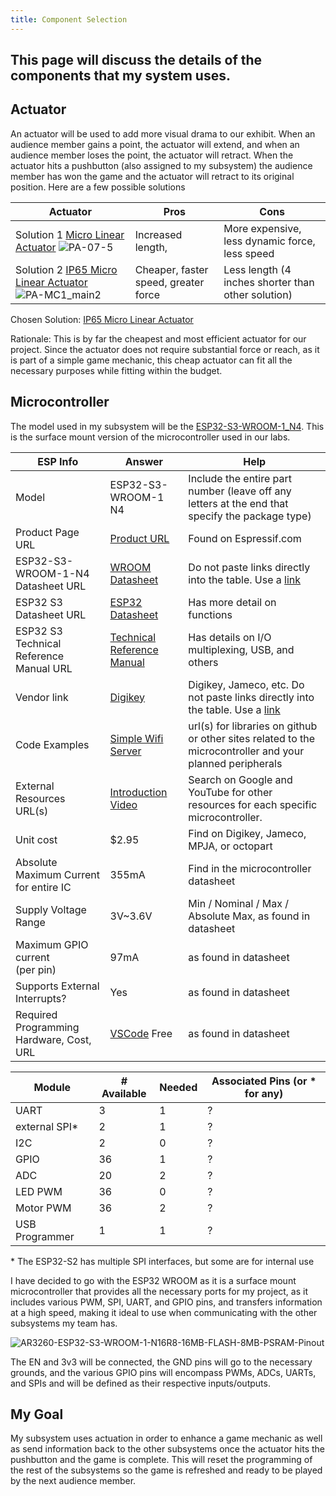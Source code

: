 ```yaml
---
title: Component Selection
---
```


## This page will discuss the details of the components that my system uses.

## Actuator

An actuator will be used to add more visual drama to our exhibit. When an audience member gains a point, the actuator will extend, and when an audience member loses the point, the actuator will retract. When the actuator hits a pushbutton (also assigned to my subsystem) the audience member has won the game and the actuator will retract to its original position. Here are a few possible solutions

| Actuator                                      | Pros                                                        | Cons                                                                   |
| --------------------------------------------- | ----------------------------------------------------------- | ---------------------------------------------------------------------- |
| Solution 1 [Micro Linear Actuator](https://www.progressiveautomations.com/products/micro-linear-actuator?_pos=2&_fid=1a032d801&_ss=c) ![PA-07-5](https://github.com/user-attachments/assets/11a96e25-3cc1-4ccd-9e4e-5b7cbe82352e)                                  | Increased length,                                         | More expensive, less dynamic force, less speed                                                                       |
| Solution 2 [IP65 Micro Linear Actuator](https://www.progressiveautomations.com/products/pa-mc1?_pos=1&_fid=1a032d801&_ss=c) ![PA-MC1_main2](https://github.com/user-attachments/assets/de38046c-76fd-42ea-a370-c1d71d842808)                                  | Cheaper, faster speed, greater force                                                             | Less length (4 inches shorter than other solution)                                                                        |

Chosen Solution: [IP65 Micro Linear Actuator](https://www.progressiveautomations.com/products/pa-mc1?_pos=1&_fid=1a032d801&_ss=c)

Rationale: This is by far the cheapest and most efficient actuator for our project. Since the actuator does not require substantial force or reach, as it is part of a simple game mechanic, this cheap actuator can fit all the necessary purposes while fitting within the budget.

## Microcontroller

The model used in my subsystem will be the [ESP32-S3-WROOM-1_N4](https://www.digikey.com/en/products/detail/espressif-systems/ESP32-S3-WROOM-1-N4/16162639). This is the surface mount version of the microcontroller used in our labs.

| ESP Info                                      | Answer                   | Help                                                                                                      |
| --------------------------------------------- | ------------------------ | --------------------------------------------------------------------------------------------------------- |
| Model                                         | ESP32-S3-WROOM-1 N4      | Include the entire part number (leave off any letters at the end that specify the package type)           |
| Product Page URL                              | [Product URL](https://www.espressif.com/en/producttype/esp32-wroom-32) | Found on Espressif.com                                                                                    |
| ESP32-S3-WROOM-1-N4 Datasheet URL             | [WROOM Datasheet](https://www.espressif.com/sites/default/files/documentation/esp32-s3-wroom-1_wroom-1u_datasheet_en.pdf)      | Do not paste links directly into the table.  Use a [link](#)                                              |
| ESP32 S3 Datasheet URL                        | [ESP32 Datasheet](https://www.espressif.com/sites/default/files/documentation/esp32-s3_datasheet_en.pdf)      | Has more detail on functions                                                                              |
| ESP32 S3 Technical Reference Manual URL       | [Technical Reference Manual](https://www.espressif.com/sites/default/files/documentation/esp32-s3_technical_reference_manual_en.pdf)      | Has details on I/O multiplexing, USB, and others                                                          |
| Vendor link                                   | [Digikey](https://www.digikey.com/en/products/detail/espressif-systems/ESP32-S3-WROOM-1-N4/16162639)      | Digikey, Jameco, etc.  Do not paste links directly into the table.  Use a [link](#)                       |
| Code Examples                                 | [Simple Wifi Server](https://github.com/espressif/arduino-esp32/blob/master/libraries/WiFi/examples/SimpleWiFiServer/SimpleWiFiServer.ino)      | url(s) for libraries on github or other sites related to the microcontroller and your planned peripherals |
| External Resources URL(s)                     | [Introduction Video](https://youtu.be/xPlN_Tk3VLQ)      | Search on Google and YouTube for other resources for each specific microcontroller.                       |
| Unit cost                                     | $2.95      | Find on Digikey, Jameco, MPJA, or octopart                                                                |
| Absolute Maximum Current for entire IC        | 355mA      | Find in the microcontroller datasheet                                                                     |
| Supply Voltage Range                          | 3V~3.6V      | Min / Nominal / Max / Absolute Max, as found in datasheet                                                 |
| Maximum GPIO current <br> (per pin)           | 97mA      | as found in datasheet                                                                                     |
| Supports External Interrupts?                 | Yes      | as found in datasheet                                                                                     |
| Required Programming Hardware, Cost, URL      | [VSCode](https://code.visualstudio.com/) Free      | as found in datasheet                                                                                     |

| Module         | # Available | Needed | Associated Pins (or * for any) |
| -------------- | ----------- | ------ | ------------------------------ |
| UART           | 3           | 1      | ?                              |
| external SPI\* | 2           | 1      | ?                              |
| I2C            | 2           | 0      | ?                              |
| GPIO           | 36          | 1      | ?                              |
| ADC            | 20          | 2      | ?                              |
| LED PWM        | 36          | 0      | ?                              |
| Motor PWM      | 36          | 2      | ?                              |
| USB Programmer | 1           | 1      | ?                              |

\* The ESP32-S2 has multiple SPI interfaces, but some are for internal use

I have decided to go with the ESP32 WROOM as it is a surface mount microcontroller that provides all the necessary ports for my project, as it includes various PWM, SPI, UART, and GPIO pins, and transfers information at a high speed, making it ideal to use when communicating with the other subsystems my team has.

![AR3260-ESP32-S3-WROOM-1-N16R8-16MB-FLASH-8MB-PSRAM-Pinout](https://github.com/user-attachments/assets/05aadfef-9e8a-4a68-974e-4e48876619f8)

The EN and 3v3 will be connected, the GND pins will go to the necessary grounds, and the various GPIO pins will encompass PWMs, ADCs, UARTs, and SPIs and will be defined as their respective inputs/outputs.

## My Goal

My subsystem uses actuation in order to enhance a game mechanic as well as send information back to the other subsystems once the actuator hits the pushbutton and the game is complete. This will reset the programming of the rest of the subsystems so the game is refreshed and ready to be played by the next audience member.

